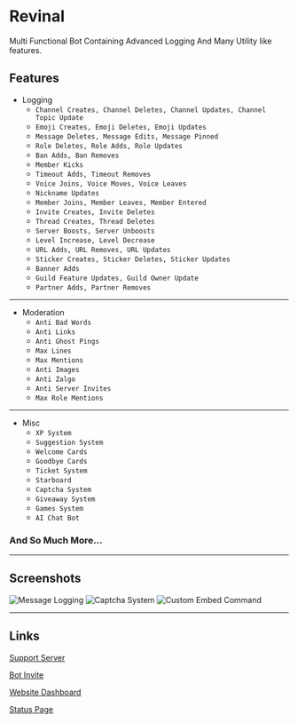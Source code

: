 # Revinal
Multi Functional Bot Containing Advanced Logging And Many Utility like features. 

## Features

- Logging
  - ``Channel Creates, Channel Deletes, Channel Updates, Channel Topic Update``
  - ``Emoji Creates, Emoji Deletes, Emoji Updates``
  - ``Message Deletes, Message Edits, Message Pinned``
  - ``Role Deletes, Role Adds, Role Updates``
  - ``Ban Adds, Ban Removes``
  - ``Member Kicks``
  - ``Timeout Adds, Timeout Removes``
  - ``Voice Joins, Voice Moves, Voice Leaves``
  - ``Nickname Updates``
  - ``Member Joins, Member Leaves, Member Entered``
  - ``Invite Creates, Invite Deletes``
  - ``Thread Creates, Thread Deletes``
  - ``Server Boosts, Server Unboosts``
  - ``Level Increase, Level Decrease``
  - ``URL Adds, URL Removes, URL Updates``
  - ``Sticker Creates, Sticker Deletes, Sticker Updates``
  - ``Banner Adds``
  - ``Guild Feature Updates, Guild Owner Update``
  - ``Partner Adds, Partner Removes``

---

- Moderation
  - ``Anti Bad Words``
  - ``Anti Links``
  - ``Anti Ghost Pings``
  - ``Max Lines``
  - ``Max Mentions``
  - ``Anti Images``
  - ``Anti Zalgo``
  - ``Anti Server Invites``
  - ``Max Role Mentions``

---

- Misc
  - ``XP System``
  - ``Suggestion System``
  - ``Welcome Cards``
  - ``Goodbye Cards``
  - ``Ticket System``
  - ``Starboard``
  - ``Captcha System``
  - ``Giveaway System``
  - ``Games System``
  - ``AI Chat Bot``

### And So Much More...

---

## Screenshots

![Message Logging](https://i.imgur.com/bkJwkQY.png)
![Captcha System](https://i.imgur.com/8Bo4b4Q.jpg)
![Custom Embed Command](https://i.imgur.com/KhxrgRO.png)

---

## Links

[Support Server](https://discord.com/invite/Gj8xWwg38U)

[Bot Invite](https://discord.com/oauth2/authorize?client_id=971024098098569327&permissions=1498209971415&scope=bot%20applications.commands)

[Website Dashboard](https://revinal.xyz/)

[Status Page](https://status.revinal.xyz/)
